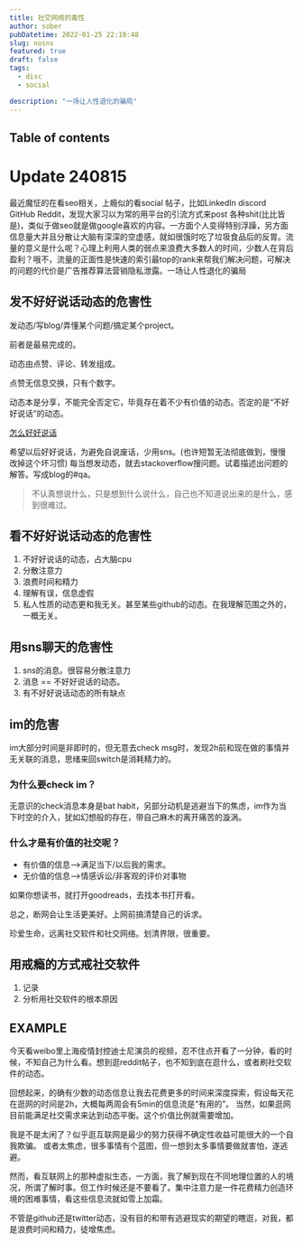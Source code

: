 ```yaml
---
title: 社交网络的毒性
author: sober
pubDatetime: 2022-01-25 22:10:48
slug: nosns
featured: true
draft: false
tags:
  - disc
  - social

description: "一场让人性退化的骗局"
---
```


## Table of contents

# Update 240815

最近魔怔的在看seo相关，上瘾似的看social 帖子，比如LinkedIn discord GitHub Reddit，发现大家习以为常的用平台的引流方式来post 各种shit(比比皆是)，类似于做seo就是做google喜欢的内容。一方面个人变得特别浮躁，另方面信息量大并且分散让大脑有深深的空虚感，就如很饿时吃了垃圾食品后的反胃。流量的意义是什么呢？心理上利用人类的弱点来浪费大多数人的时间，少数人在背后盈利？哦不，流量的正面性是快速的索引最top的rank来帮我们解决问题，可解决的问题的代价是广告推荐算法营销隐私泄露。一场让人性退化的骗局

## 发**不好好说话动态**的危害性

发动态/写blog/弄懂某个问题/搞定某个project。

前者是最易完成的。

动态由点赞、评论、转发组成。

点赞无信息交换，只有个数字。

动态本是分享，不能完全否定它，毕竟存在着不少有价值的动态。否定的是“不好好说话”的动态。

[怎么好好说话](https://www.zhihu.com/question/19864656/answer/14137629)

希望以后好好说话，为避免自说废话，少用sns。(也许短暂无法彻底做到，慢慢改掉这个坏习惯)
每当想发动态，就去stackoverflow搜问题。试着描述出问题的解答。写成blog的#qa。

> 不认真想说什么，只是想到什么说什么，自己也不知道说出来的是什么，感到很难过。

## 看**不好好说话**动态的危害性

1. 不好好说话的动态，占大脑cpu
2. 分散注意力
3. 浪费时间和精力
4. 理解有误，信息虚假
5. 私人性质的动态更和我无关。甚至某些github的动态。在我理解范围之外的，一概无关。

## 用sns聊天的危害性

1. sns的消息。很容易分散注意力
2. 消息 == 不好好说话的动态。
3. 有不好好说话动态的所有缺点

## im的危害

im大部分时间是非即时的，但无意去check msg时，发现2h前和现在做的事情并无关联的消息，思绪来回switch是消耗精力的。

### 为什么要check im？

无意识的check消息本身是bat habit，另部分动机是逃避当下的焦虑，im作为当下时空的介入，犹如幻想般的存在，带自己麻木的离开痛苦的漩涡。

### 什么才是有价值的社交呢？

- 有价值的信息-->满足当下/以后我的需求。
- 无价值的信息-->情感诉讼/非客观的评价对事物

如果你想读书，就打开goodreads，去找本书打开看。

总之，断网会让生活更美好。上网前搞清楚自己的诉求。

珍爱生命，远离社交软件和社交网络。划清界限，很重要。

## 用戒瘾的方式戒社交软件

1. 记录
2. 分析用社交软件的根本原因

## EXAMPLE

今天看weibo里上海疫情封控迪士尼演员的视频，忍不住点开看了一分钟，看的时候，不知自己为什么看。想到逛reddit帖子，也不知到底在逛什么，或者刷社交软件的动态。

回想起来，的确有少数的动态信息让我去花费更多的时间来深度探索，假设每天花在逛网的时间是2h，大概每两周会有5min的信息流是“有用的”。
当然，如果逛网目前能满足社交需求来达到动态平衡。这个价值比例就需要增加。

我是不是太闲了？似乎逛互联网是最少的努力获得不确定性收益可能很大的一个自我欺骗。
或者太焦虑，很多事情有个蓝图，但一想到太多事情要做就害怕，遂逃避。

然而，看互联网上的那种虚拟生态，一方面，我了解到现在不同地理位置的人的境况，所谓了解时事。但工作时候还是不要看了。集中注意力是一件花费精力创造环境的困难事情，看这些信息流就如雪上加霜。

不管是github还是twitter动态，没有目的和带有逃避现实的期望的瞎逛，对我，都是浪费时间和精力，徒增焦虑。
